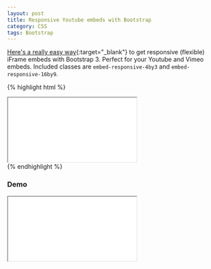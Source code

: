 ```yaml
---
layout: post
title: Responsive Youtube embeds with Bootstrap
category: CSS
tags: Bootstrap
---
```


[Here's a really easy way](http://getbootstrap.com/components/#responsive-embed){:target="_blank"} to get responsive (flexible) iFrame embeds with Bootstrap 3. Perfect for your Youtube and Vimeo embeds. Included classes are `embed-responsive-4by3` and `embed-responsive-16by9`.

{% highlight html %}
<div class="embed-responsive embed-responsive-16by9">
    <iframe class="embed-responsive-item" src="//www.youtube.com/embed/TcWPiHjIExA"></iframe>
</div>
{% endhighlight %}

### Demo

<div class="embed-responsive embed-responsive-16by9">
    <iframe class="embed-responsive-item" src="//www.youtube.com/embed/TcWPiHjIExA"></iframe>
</div>
